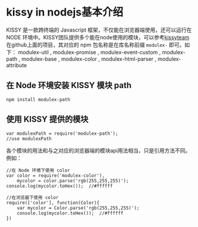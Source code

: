 # kissy in nodejs基本介绍


KISSY 是一款跨终端的 Javascript 框架，不仅能在浏览器端使用，还可以运行在 NODE 环境中。KISSY团队提供多个能在node使用的模块，可以参考[kissyteam](https://github.com/kissyteam)在github上面的项目，其对应的 npm 包名称是在库名称前缀 `modulex-` 即可。如下：
modulex-util , modulex-promise , modulex-event-custom , modulex-path , modulex-base , modulex-color , modulex-html-parser , modulex-attribute

## 在 Node 环境安装 KISSY 模块 path

	npm install modulex-path

## 使用 KISSY 提供的模块

	var modulexPath = require('modulex-path');
	//use modulexPath

各个模块的用法和与之对应的浏览器端的模块api用法相当，只是引用方法不同。例如：
	
	//在 Node 环境下使用 color
	var color = require('modulex-color'),
		mycolor = color.parse('rgb(255,255,255)');
	console.log(mycolor.toHex());  //#ffffff

	//在浏览器下使用 color
	require(['color'], function(Color){
		var mycolor = Color.parse('rgb(255,255,255)');
		console.log(mycolor.toHex());  //#ffffff
	})

